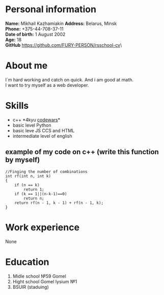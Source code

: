 # Personal information

**Name:** Mikhail Kazhamiakin
**Address:** Belarus, Minsk\
**Phone:** +375-44-708-37-11\
**Date of birth:** 1 August 2002\
**Age:** 18\
**GitHub** <https://github.com/FURY-PERSON/rsschool-cv>\

# About me

I`m hard working and catch on quick. And i am good at math.\
I want to try myself as a web developer.

# Skills

- с++ \*4kyu [codewars](https://www.codewars.com/users/fury-person)\*
- basic level Python
- basic leve JS CCS and HTML
- intermediate level of english

## example of my code on c++ (write this function by myself)

```
//Finging the number of combinations
int rf(int n, int k)
{
	if (n == k)
		return 1;
	if (k == 1||(n-k-1)==0)
		return n;
	return rf(n - 1, k - 1) + rf(n - 1, k);
}
```

# Work experience

None

# Education

1. Midle school №59 Gomel
1. Hight school Gomel lysium №1
1. BSUIR (staduing)
